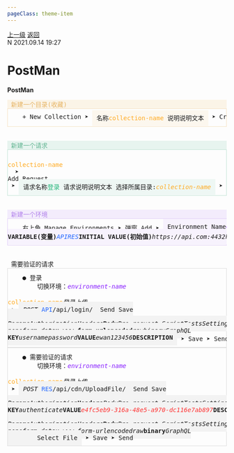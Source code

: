 ```yaml
---
pageClass: theme-item
---
```

<div class="extend-header">
    <div class="info">
        <div class="record">
            <a class="back" href="./">上一级</a>
            <a class="back" href="./">返回</a>
        </div>        
        <div class="mini">
            <span>N 2021.09.14 19:27</span>
        </div>
    </div>
    <div class="content"></div>
</div>
<div class="content-header">
<h1>PostMan</h1><strong>PostMan</strong>
</div>
<div class="static-content">



<pre class="code-block">
<div style="background-color:#fbf4e7"><span class="h4" style="color:#e6b362"> 新建一个目录(收藏)</span>
</div><div style="border:#f5e1c1 1px solid;padding:10px 0"><div class="form-elements">    <span class="button bg6 cf">+ New Collection</span> ➤ <span class="inline" style="background-color:#fcf7ee; vertical-align:top; padding:10px">名称<span class="input " style="color:#ffaa22">collection-name</span> 说明<span class="input ">说明文本</span></span> ➤ <span class="button bg6 cf">Create</span>
</div></div>

<div style="background-color:#e7f4ef"><span class="h4" style="color:#60b491"> 新建一个请求</span>
</div><div style="border:#c1e2d4 1px solid;padding:10px 0"><div class="form-elements">    <span class="list"><div class="list-wrapper"><span class="list-item"><span class="item-title bd" style="color:#ffaa22">collection-name</span></span></div></span>  ➤ <span class="list"><div class="list-wrapper"><span class="list-item"><span class="item-title">Add Request</span></span></div></span> ➤ <span class="inline" style="background-color:#eef7f4; vertical-align:top; padding:10px">请求名称<span class="input bd" style="color:#20b477">登录</span> 请求说明<span class="input ">说明文本</span> 选择所属目录:<span class="drop-down"><i class="bd" style="color:#ffaa22">collection-name</i></span></span> ➤ <span class="button bg6 cf">Save to collection-name</span>
</div></div>

<div style="background-color:#f3ecfc"><span class="h4" style="color:#b180eb"> 新建一个环境</span>
</div><div style="border:#e0cdf7 1px solid;padding:10px 0"><div class="form-elements">    右上角 <span class="button bg6 cf">Manage Environments</span> ➤ 弹窗 <span class="button bg6 cf">Add</span> ➤ <span class="inline" style="background-color:#f7f2fd; vertical-align:top; padding:10px">Environment Name<span class="input " style="color:#8922ff">environment-name</span>    
<span class="table"><span class="col"><strong>VARIABLE(变量)</strong><i style="color:#26f">API</i><i style="color:#26f">RES</i></span><span class="col"><strong>INITIAL VALUE(初始值)</strong><i>https://api.com:4432</i><i>https://res.com:4433</i></span><span class="col"><strong>CURRENT VALUE(当前值)</strong><i>https://api.com:4432</i><i>https://res.com:4433</i></span></span></span> ➤ <span class="button bg6 cf">Add</span>
</div></div>

<span class="h3 bg3 cf"> 需要验证的请求 </span>
<div style="border:#ddd 1px solid; padding: 10px 0">    <span>● 登录 </span><div class="form-elements">        切换环境：<span class="drop-down"><i style="color:#8922ff">environment-name</i></span>
        <span class="list vtop"><div class="list-wrapper"><span class="list-item"><span class="item-title" style="color:#ffaa22">collection-name</span><span class="sub-box"><i class="active">登录</i><i>上传</i></span></span></div></span> ➤ <span class="inline" style="background-color:#f3f3f3; vertical-align:top; padding:10px"><span class="drop-down"><i>POST</i></span> <span class="input "><img :src="$withBase('/images/db-brace-left.png')"><span style="color:#26f">API</span><img :src="$withBase('/images/db-brace-right.png')">/api/login/</span>  <span class="button">Send</span> <span class="button">Save</span>
        
<span class="tab"><i>Params</i><i>Authorization</i><i>Headers</i><strong>Body</strong><i>Pre-request Script</i><i>Tests</i><i>Settings</i></span>
<span class="radio"><i>none</i><i>form-data</i><strong>x-www-form-urlencoded</strong><i>raw</i><i>binary</i><i>GraphQL</i></span>
<span class="table"><span class="col"><strong>KEY</strong><i>username</i><i>password</i></span><span class="col"><strong>VALUE</strong><i>ewan</i><i>123456</i></span><span class="col"><strong>DESCRIPTION</strong><i></i><i></i></span></span></span> ➤ <span class="button bg6 cf">Save</span> ➤ <span class="button bg6 cf">Send</span> ➤ 得到：<span style="color:#f33">e4fc5eb9-316a-48e5-a970-dc116e7ab897</span>
</div></div><div style="border:#ddd 1px solid; padding: 10px 0">    <span>● 需要验证的请求</span><div class="form-elements">        切换环境：<span class="drop-down"><i style="color:#8922ff">environment-name</i></span>
        <span class="list vtop"><div class="list-wrapper"><span class="list-item"><span class="item-title" style="color:#ffaa22">collection-name</span><span class="sub-box"><i>登录</i><i class="active">上传</i></span></span></div></span> ➤ <span class="inline" style="background-color:#f3f3f3; vertical-align:top; padding:10px"><span class="drop-down"><i>POST</i></span> <span class="input "><img :src="$withBase('/images/db-brace-left.png')"><span style="color:#26f">RES</span><img :src="$withBase('/images/db-brace-right.png')">/api/cdn/UploadFile/</span>  <span class="button">Send</span> <span class="button">Save</span>

<span class="tab"><i>Params</i><i>Authorization</i><strong>Headers</strong><i>Body</i><i>Pre-request Script</i><i>Tests</i><i>Settings</i></span>
<span class="table"><span class="col"><strong>KEY</strong><i>authenticate</i></span><span class="col"><strong>VALUE</strong><i style="color:#f33">e4fc5eb9-316a-48e5-a970-dc116e7ab897</i></span><span class="col"><strong>DESCRIPTION</strong><i></i></span></span>

<span class="tab"><i>Params</i><i>Authorization</i><i>Headers</i><strong>Body</strong><i>Pre-request Script</i><i>Tests</i><i>Settings</i></span>
<span class="radio"><i>none</i><i>form-data</i><i>x-www-form-urlencoded</i><i>raw</i><strong>binary</strong><i>GraphQL</i></span>
        <span class="button bg6 cf">Select File</span></span> ➤ <span class="button bg6 cf">Save</span> ➤ <span class="button bg6 cf">Send</span>
</div></div>
</pre>

</div>